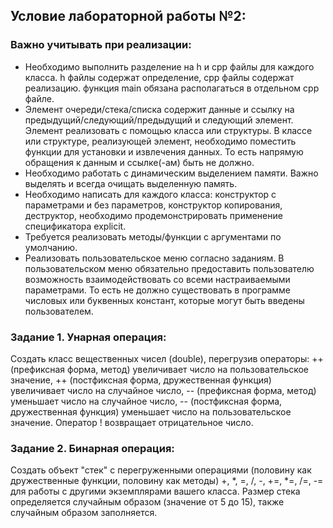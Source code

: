 ## Условие лабораторной работы №2:
### Важно учитывать при реализации:
  - Необходимо выполнить разделение на h и cpp файлы для каждого класса. h файлы содержат определение, cpp файлы содержат реализацию. функция main обязана располагаться в отдельном cpp файле.
  - Элемент очереди/стека/списка содержит данные и ссылку на предыдущий/следующий/предыдущий и следующий элемент. Элемент реализовать с помощью класса или структуры. В классе или структуре, реализующей элемент, необходимо поместить функции для установки и извлечения данных. То есть напрямую обращения к данным и ссылке(-ам) быть не должно.
  - Необходимо работать с динамическим выделением памяти. Важно выделять и всегда очищать выделенную память.
  - Необходимо написать для каждого класса: конструктор с параметрами и без параметров, конструктор копирования, деструктор, необходимо продемонстрировать применение спецификатора explicit.
  - Требуется реализовать методы/функции с аргументами по умолчанию.
  - Реализовать пользовательское меню согласно заданиям. В пользовательском меню обязательно предоставить пользователю возможность взаимодействовать со всеми  настраиваемыми параметрами. То есть не должно существовать в программе числовых или буквенных констант, которые могут быть введены пользователем.
### Задание 1. Унарная операция:
Создать класс вещественных чисел (double), перегрузив операторы: ++ (префиксная форма, метод) увеличивает число на пользовательское значение, ++ (постфиксная форма, дружественная функция) увеличивает число на случайное число, -- (префиксная форма, метод) уменьшает число на случайное число, -- (постфиксная форма, дружественная функция) уменьшает число на пользовательское значение. Оператор ! возвращает отрицательное число.
### Задание 2. Бинарная операция:
Создать объект "стек" с перегруженными операциями (половину как дружественные функции, половину как методы) +, *, =, /, -, +=, *=, /=, -= для работы с другими экземплярами вашего класса. Размер стека определяется случайным образом (значение от 5 до 15), также случайным образом заполняется.